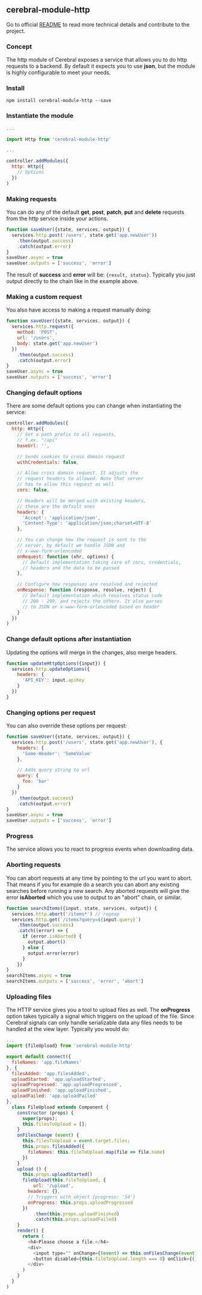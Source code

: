 ## cerebral-module-http

Go to official [README](https://github.com/cerebral/cerebral-module-http/blob/master/README.md) to read more technical details and contribute to the project.

### Concept
The http module of Cerebral exposes a service that allows you to do http requests to a backend. By default it expects you to use **json**, but the module is highly configurable to meet your needs.

### Install
`npm install cerebral-module-http --save`

### Instantiate the module
```javascript
...

import Http from 'cerebral-module-http'

...

controller.addModules({
  http: Http({
    // Options
  })
)
```

### Making requests
You can do any of the default **get**, **post**, **patch**, **put** and **delete** requests from the http service inside your actions.

```javascript
function saveUser({state, services, output}) {
  services.http.post('/users', state.get('app.newUser'))
    .then(output.success)
    .catch(output.error)
}
saveUser.async = true
saveUser.outputs = ['success', 'error']
```

The result of **success** and **error** will be: `{result, status}`. Typically you just output directly to the chain like in the example above.

### Making a custom request
You also have access to making a request manually doing:

```javascript
function saveUser({state, services, output}) {
  services.http.request({
    method: 'POST',
    url: '/users',
    body: state.get('app.newUser')
  })
    .then(output.success)
    .catch(output.error)
}
saveUser.async = true
saveUser.outputs = ['success', 'error']
```

### Changing default options
There are some default options you can change when instantiating the service:

```javascript
controller.addModules({
  http: Http({
    // Set a path prefix to all requests,
    // f.ex. "/api"
    baseUrl: '',

    // Sends cookies to cross domain request
    withCredentials: false,

    // Allow cross domain request. It adjusts the
    // request headers to allowed. Note that server
    // has to allow this request as well
    cors: false,

    // Headers will be merged with existing headers,
    // these are the default ones
    headers: {
      'Accept': 'application/json',
      'Content-Type': 'application/json;charset=UTF-8'
    },

    // You can change how the request is sent to the
    // server, by default we handle JSON and
    // x-www-form-urlencoded
    onRequest: function (xhr, options) {
      // Default implementation taking care of cors, credentials,
      // headers and the data to be passed
    },

    // Configure how responses are resolved and rejected
    onResponse: function (response, resolve, reject) {
      // Default implementation which resolves status code
      // 200 - 299, and rejects the others. It also parses
      // to JSON or x-www-form-urlencoded based on header
    }
  })
)
```

### Change default options after instantiation
Updating the options will merge in the changes, also merge headers.

```javascript
function updateHttpOptions({input}) {
  services.http.updateOptions({
    headers: {
      'API_KEY': input.apiKey
    }
  })
}
```

### Changing options per request
You can also override these options per request:

```javascript
function saveUser({state, services, output}) {
  services.http.post('/users', state.get('app.newUser'), {
    headers: {
      'Some-Header': 'SomeValue'
    },

    // Adds query string to url
    query: {
      foo: 'bar'
    }
  })
    .then(output.success)
    .catch(output.error)
}
saveUser.async = true
saveUser.outputs = ['success', 'error']
```

### Progress
The service allows you to react to progress events when downloading data.

### Aborting requests
You can abort requests at any time by pointing to the url you want to abort. That means if you for example do a search you can abort any existing searches before running a new search. Any aborted requests will give the error **isAborted** which you use to output to an "abort" chain, or similar.

```javascript
function searchItems({input, state, services, output}) {
  services.http.abort('/items*') // regexp
  services.http.get(`/items?query=${input.query}`)
    .then(output.success)
    .catch((error) => {
      if (error.isAborted) {
        output.abort()
      } else {
        output.error(error)
      }
    })
}
searchItems.async = true
searchItems.outputs = ['success', 'error', 'abort']
```

### Uploading files
The HTTP service gives you a tool to upload files as well. The **onProgress** option takes typically a signal which triggers on the upload of the file. Since Cerebral signals can only handle serializable data any files needs to be handled at the view layer. Typically you would do:

```javascript
...
import {fileUpload} from 'cerebral-module-http'

export default connect({
  fileNames: 'app.fileNames'
}, {
  filesAdded: 'app.filesAdded',
  uploadStarted: 'app.uploadStarted',
  uploadProgressed: 'app.uploadProgressed',
  uploadFinished: 'app.uploadFinished',
  uploadFailed: 'app.uploadFailed'
},
  class FileUpload extends Component {
    constructor (props) {
      super(props);
      this.filesToUpload = [];
    }
    onFilesChange (event) {
      this.filesToUpload = event.target.files;
      this.props.filesAdded({
        fileNames: this.fileToUpload.map(file => file.name)
      })
    }
    upload () {
      this.props.uploadStarted()
      fileUpload(this.fileToUpload, {
     	  url: '/upload',
        headers: {},
        // Triggers with object {progress: '54'}
        onProgress: this.props.uploadProgressed
      })
          .then(this.props.uploadFinished)
          .catch(this.props.uploadFailed)
    }
    render() {
      return (
        <h4>Please choose a file.</h4>
        <div>
          <input type="" onChange={(event) => this.onFilesChange(event)}/><br/><br/>
          <button disabled={this.fileToUpload.length === 0} onClick={() => this.upload()}>Upload</button>
        </div>
      )
    }
  }
)
```
